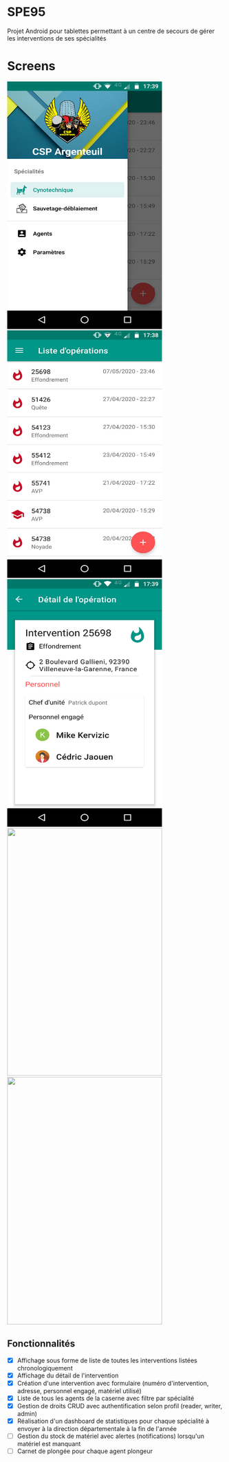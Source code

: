 # SPE95

Projet Android pour tablettes permettant à un centre de secours de gérer les interventions de ses spécialités


# Screens
<img src="screens/screen1.png" width="360" height="576" />
<img src="screens/screen2.png" width="360" height="576" />
<img src="screens/screen3.png" width="360" height="576" />
<img src="screens/screen4.png" width="360" height="576" />
<img src="screens/screen5.png" width="360" height="576" />

## Fonctionnalités

 - [x] Affichage sous forme de liste de toutes les interventions listées
       chronologiquement
- [x] Affichage du détail de l'intervention
 - [x] Création d'une intervention avec formulaire (numéro d'intervention, adresse, personnel engagé, matériel utilisé)
 - [x] Liste de tous les agents de la caserne avec filtre par spécialité
- [x] Gestion de droits CRUD avec authentification selon profil (reader, writer, admin)
- [x] Réalisation d'un dashboard de statistiques pour chaque spécialité à envoyer à la direction départementale à la fin de l'année
- [ ] Gestion du stock de matériel avec alertes (notifications) lorsqu'un matériel est manquant
- [ ] Carnet de plongée pour chaque agent plongeur
